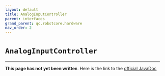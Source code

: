 ```yaml
---
layout: default
title: AnalogInputController
parent: interfaces
grand_parent: qc.robotcore.hardware
nav_order: 2
---
```

# `AnalogInputController`
---
**This page has not yet been written**. Here is the link to the [official JavaDoc](https://ftctechnh.github.io/ftc_app/doc/javadoc/com/qualcomm/robotcore/hardware/AnalogInputController.html)
        